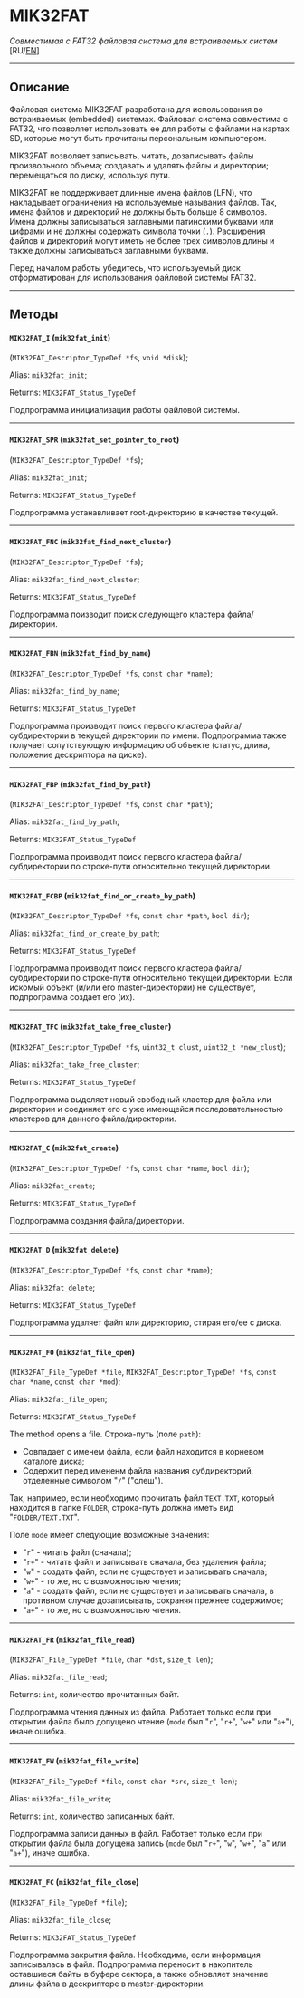 # MIK32FAT
*Совместимая с FAT32 файловая система для встраиваемых систем*
\[RU/[EN](./README.md)]

---
## Описание
Файловая система MIK32FAT разработана для использования во встраиваемых (embedded) системах. Файловая система совместима с FAT32, что позволяет использовать ее для работы с файлами на картах SD, которые могут быть прочитаны персональным компьютером.

MIK32FAT позволяет записывать, читать, дозаписывать файлы произвольного объема; создавать и удалять файлы и директории; перемещаться по диску, используя пути.

MIK32FAT не поддерживает длинные имена файлов (LFN), что накладывает ограничения на используемые называния файлов. Так, имена файлов и директорий не должны быть больше 8 символов. Имена должны записываться заглавными латинскими буквами или цифрами и не должны содержать символа точки (`.`). Расширения файлов и директорий могут иметь не более трех символов длины и также должны записываться заглавными буквами.

Перед началом работы убедитесь, что используемый диск отформатирован для использования файловой системы FAT32.

---
## Методы

#### `MIK32FAT_I` (`mik32fat_init`)
(`MIK32FAT_Descriptor_TypeDef *fs`, `void *disk`);

Alias: `mik32fat_init`;

Returns: `MIK32FAT_Status_TypeDef`

Подпрограмма инициализации работы файловой системы.

---
#### `MIK32FAT_SPR` (`mik32fat_set_pointer_to_root`)
(`MIK32FAT_Descriptor_TypeDef *fs`);

Alias: `mik32fat_init`;

Returns: `MIK32FAT_Status_TypeDef`

Подпрограмма устанавливает root-директорию в качестве текущей.

---
#### `MIK32FAT_FNC` (`mik32fat_find_next_cluster`)
(`MIK32FAT_Descriptor_TypeDef *fs`);

Alias: `mik32fat_find_next_cluster`;

Returns: `MIK32FAT_Status_TypeDef`

Подпрограмма поизводит поиск следующего кластера файла/директории.

---
#### `MIK32FAT_FBN` (`mik32fat_find_by_name`)

(`MIK32FAT_Descriptor_TypeDef *fs`, `const char *name`);

Alias: `mik32fat_find_by_name`;

Returns: `MIK32FAT_Status_TypeDef`

Подпрограмма производит поиск первого кластера файла/субдиректории в текущей директории по имени. Подпрограмма также получает сопутствующую информацию об объекте (статус, длина, положение дескриптора на диске).

---
#### `MIK32FAT_FBP` (`mik32fat_find_by_path`)

(`MIK32FAT_Descriptor_TypeDef *fs`, `const char *path`);

Alias: `mik32fat_find_by_path`;

Returns: `MIK32FAT_Status_TypeDef`

Подпрограмма производит поиск первого кластера файла/субдиректории по строке-пути относительно текущей директории.

---
#### `MIK32FAT_FCBP` (`mik32fat_find_or_create_by_path`)

(`MIK32FAT_Descriptor_TypeDef *fs`, `const char *path`, `bool dir`);

Alias: `mik32fat_find_or_create_by_path`;

Returns: `MIK32FAT_Status_TypeDef`

Подпрограмма производит поиск первого кластера файла/субдиректории по строке-пути относительно текущей директории. Если искомый объект (и/или его master-директории) не существует, подпрограмма создает его (их).

---
#### `MIK32FAT_TFC` (`mik32fat_take_free_cluster`)

(`MIK32FAT_Descriptor_TypeDef *fs`, `uint32_t clust`, `uint32_t *new_clust`);

Alias: `mik32fat_take_free_cluster`;

Returns: `MIK32FAT_Status_TypeDef`

Подпрограмма выделяет новый свободный кластер для файла или директории и соединяет его с уже имеющейся последовательностью кластеров для данного файла/директории.

---
#### `MIK32FAT_C` (`mik32fat_create`)

(`MIK32FAT_Descriptor_TypeDef *fs`, `const char *name`, `bool dir`);

Alias: `mik32fat_create`;

Returns: `MIK32FAT_Status_TypeDef`

Подпрограмма создания файла/директории.

---
#### `MIK32FAT_D` (`mik32fat_delete`)

(`MIK32FAT_Descriptor_TypeDef *fs`, `const char *name`);

Alias: `mik32fat_delete`;

Returns: `MIK32FAT_Status_TypeDef`

Подпрограмма удаляет файл или директорию, стирая его/ее с диска.

---
#### `MIK32FAT_FO` (`mik32fat_file_open`)

(`MIK32FAT_File_TypeDef *file`, `MIK32FAT_Descriptor_TypeDef *fs`, `const char *name`, `const char *mod`);

Alias: `mik32fat_file_open`;

Returns: `MIK32FAT_Status_TypeDef`

The method opens a file. Строка-путь (поле `path`):
- Совпадает с именем файла, если файл находится в корневом каталоге диска;
- Содержит перед имененм файла названия субдиректорий, отделенные символом "`/`" ("слеш").

Так, например, если необходимо прочитать файл `TEXT.TXT`, который находится в папке `FOLDER`, строка-путь должна иметь вид "`FOLDER/TEXT.TXT`".

Поле `mode` имеет следующие возможные значения:
- "`r`" - читать файл (сначала);
- "`r+`" - читать файл и записывать сначала, без удаления файла;
- "`w`" - создать файл, если не существует и записывать сначала;
- "`w+`" - то же, но с возможностью чтения;
- "`a`" - создать файл, если не существует и записывать сначала, в противном случае дозаписывать, сохраняя прежнее содержимое;
- "`a+`" - то же, но с возможностью чтения.

---
#### `MIK32FAT_FR` (`mik32fat_file_read`)

(`MIK32FAT_File_TypeDef *file`, `char *dst`, `size_t len`);

Alias: `mik32fat_file_read`;

Returns: `int`, количество прочитанных байт.

Подпрограмма чтения данных из файла. Работает только если при открытии файла было допущено чтение (`mode` был "`r`", "`r+`", "`w+`" или "`a+`"), иначе ошибка.

---
#### `MIK32FAT_FW` (`mik32fat_file_write`)

(`MIK32FAT_File_TypeDef *file`, `const char *src`, `size_t len`);

Alias: `mik32fat_file_write`;

Returns: `int`, количество записанных байт.

Подпрограмма записи данных в файл. Работает только если при открытии файла была допущена запись (`mode` был "`r+`", "`w`", "`w+`", "`a`" или "`a+`"), иначе ошибка.

---
#### `MIK32FAT_FC` (`mik32fat_file_close`)

(`MIK32FAT_File_TypeDef *file`);

Alias: `mik32fat_file_close`;

Returns: `MIK32FAT_Status_TypeDef`

Подпрограмма закрытия файла. Необходима, если информация записывалась в файл. Подпрограмма переносит в накопитель оставшиеся байты в буфере сектора, а также обновляет значение длины файла в дескрипторе в master-директории.


